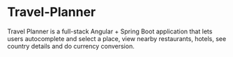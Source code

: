 # Travel-Planner
Travel Planner is a full-stack Angular + Spring Boot application that lets users autocomplete and select a place, view nearby restaurants, hotels, see country details and do currency conversion.
